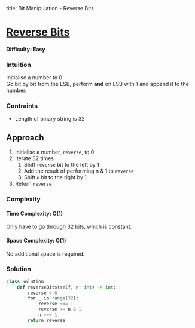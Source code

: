 <frontmatter>
  title: Bit Manipulation - Reverse Bits
</frontmatter>

# [Reverse Bits](https://leetcode.com/problems/reverse-bits/)
#### Difficulty: Easy

### Intuition
Initialise a number to 0 <br>
Go bit by bit from the LSB, perform **and** on LSB with 1 and append it to the number.

### Contraints
- Length of binary string is 32
 
## Approach
1. Initialise a number, `reverse`, to 0
2. Iterate 32 times
    1. Shift `reverse` bit to the left by 1
    2. Add the result of performing n & 1 to `reverse`
    3. Shift `n` bit to the right by 1
4. Return `reverse`

### Complexity
#### Time Complexity: O(1)
Only have to go through 32 bits, which is constant.
#### Space Complexity: O(1)
No additional space is required.
### Solution
<panel header="Don't cheat yourself" type="dark">

```python
class Solution:
    def reverseBits(self, n: int) -> int:
        reverse = 0
        for _ in range(32):
            reverse <<= 1
            reverse += n & 1
            n >>= 1
        return reverse
```
</panel>
